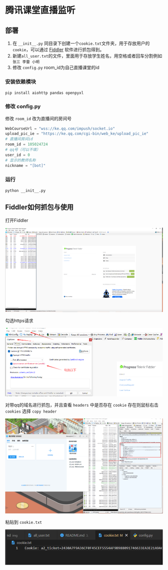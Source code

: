 # 腾讯课堂直播监听

## 部署
1. 在  `__init__.py` 同目录下创建一个`cookie.txt`文件夹，用于存放用户的`cookie`，可以通过 [Fiddler](https://www.telerik.com/download/fiddler) 软件进行抓包得到。
2. 新建`all_user.txt`的文件，里面用于存放学生姓名，用空格或者回车分割例如`张三 李雷 小明`
3. 修改 `config.py` room_id为自己直播课堂的id

### 安装依赖模块
```shell
pip install aiohttp pandas openpyxl
```

### 修改 config.py
修改 `room_id` 改为直播间的房间号
```python
WebCourseUrl = "wss://ke.qq.com/impush/socket.io"
upload_pic_ie = "https://ke.qq.com/cgi-bin/web_ke/upload_pic_ie"
# 直播间房间id
room_id = 105024724
# qq号（可以不填）
user_id = 0
# 显示的教师名称
nickname = "[bot]"
```

### 运行
```shell
python __init__.py
```

## Fiddler如何抓包与使用

打开Fiddler

![打开Fiddler](docs/img/1.png)

勾选https请求

![勾选](docs/img/2.png)

对带qq的域名进行抓包，并且查看 `headers` 中是否存在 `cookie` 存在则鼠标右击 `cookies` 选择 `copy header`

![抓包](docs/img/3.png)

粘贴到 `cookie.txt`

![添加cookie](docs/img/4.png)